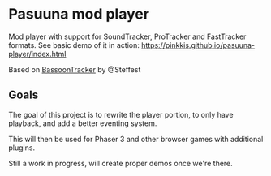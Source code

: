# Pasuuna mod player

Mod player with support for SoundTracker, ProTracker and FastTracker formats. See basic demo of it in action: https://pinkkis.github.io/pasuuna-player/index.html

Based on [BassoonTracker](https://github.com/steffest/BassoonTracker) by @Steffest

## Goals
The goal of this project is to rewrite the player portion, to only have playback, and add a better eventing system.

This will then be used for Phaser 3 and other browser games with additional plugins.

Still a work in progress, will create proper demos once we're there.

